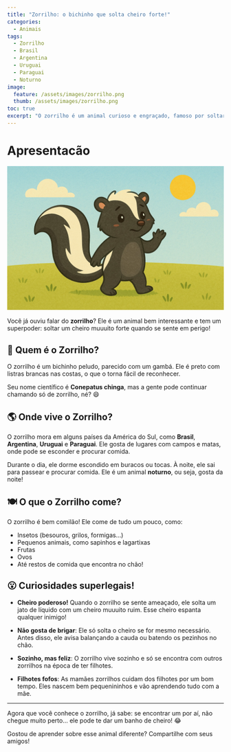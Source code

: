 ```yaml
---
title: "Zorrilho: o bichinho que solta cheiro forte!" 
categories:
  - Animais 
tags:
  - Zorrilho
  - Brasil
  - Argentina
  - Uruguai
  - Paraguai
  - Noturno
image:
  feature: /assets/images/zorrilho.png 
  thumb: /assets/images/zorrilho.png
toc: true
excerpt: "O zorrilho é um animal curioso e engraçado, famoso por soltar um cheiro bem forte para se proteger. Conheça onde ele vive, o que ele come e outras curiosidades divertidas!"
---
```


# Apresentacão

![Imagem do Zorrilho](/assets/images/zorrilho.png)

Você já ouviu falar do **zorrilho**? Ele é um animal bem interessante e tem um superpoder: soltar um cheiro muuuito forte quando se sente em perigo!

## 🐾 Quem é o Zorrilho?

O zorrilho é um bichinho peludo, parecido com um gambá. Ele é preto com listras brancas nas costas, o que o torna fácil de reconhecer.

Seu nome científico é **Conepatus chinga**, mas a gente pode continuar chamando só de zorrilho, né? 😄

## 🌎 Onde vive o Zorrilho?

O zorrilho mora em alguns países da América do Sul, como **Brasil**, **Argentina**, **Uruguai** e **Paraguai**. Ele gosta de lugares com campos e matas, onde pode se esconder e procurar comida.

Durante o dia, ele dorme escondido em buracos ou tocas. À noite, ele sai para passear e procurar comida. Ele é um animal **noturno**, ou seja, gosta da noite!

## 🍽️ O que o Zorrilho come?

O zorrilho é bem comilão! Ele come de tudo um pouco, como:

- Insetos (besouros, grilos, formigas…)
- Pequenos animais, como sapinhos e lagartixas
- Frutas
- Ovos
- Até restos de comida que encontra no chão!

## 😮 Curiosidades superlegais!

- **Cheiro poderoso!** Quando o zorrilho se sente ameaçado, ele solta um jato de líquido com um cheiro muuuito ruim. Esse cheiro espanta qualquer inimigo!

- **Não gosta de brigar**: Ele só solta o cheiro se for mesmo necessário. Antes disso, ele avisa balançando a cauda ou batendo os pezinhos no chão.

- **Sozinho, mas feliz**: O zorrilho vive sozinho e só se encontra com outros zorrilhos na época de ter filhotes.

- **Filhotes fofos**: As mamães zorrilhos cuidam dos filhotes por um bom tempo. Eles nascem bem pequenininhos e vão aprendendo tudo com a mãe.

---

Agora que você conhece o zorrilho, já sabe: se encontrar um por aí, não chegue muito perto... ele pode te dar um banho de cheiro! 😂

Gostou de aprender sobre esse animal diferente? Compartilhe com seus amigos!
